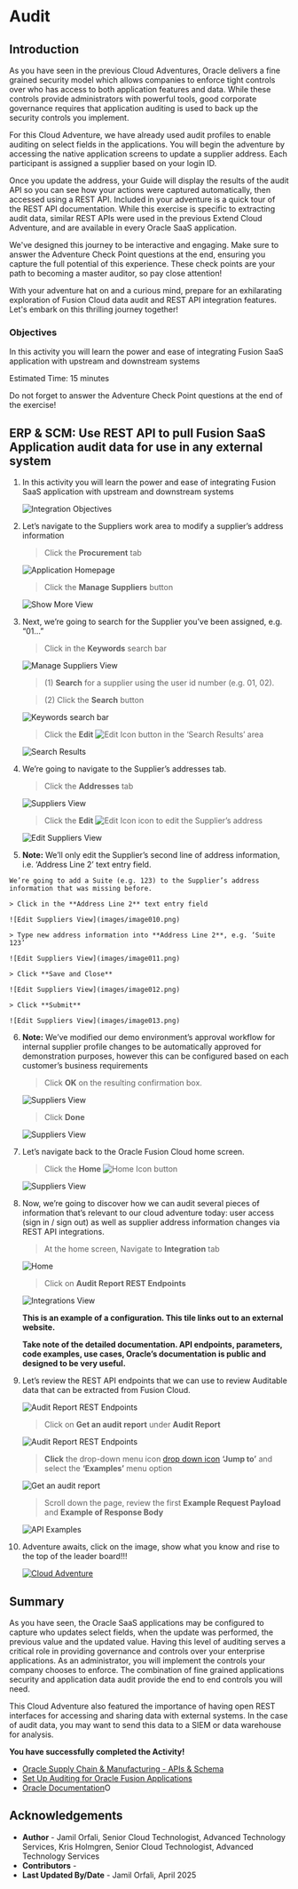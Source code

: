 # Audit

## Introduction

As you have seen in the previous Cloud Adventures, Oracle delivers a fine grained security model which allows companies to enforce tight controls over who has access to both application features and data. While these controls provide administrators with powerful tools, good corporate governance requires that application auditing is used to back up the security controls you implement.

For this Cloud Adventure, we have already used audit profiles to enable auditing on select fields in the applications.
You will begin the adventure by accessing the native application screens to update a supplier address. Each participant is assigned a supplier based on your login ID.

Once you update the address, your Guide will display the results of the audit API so you can see how your actions were captured automatically, then accessed using a REST API.
Included in your adventure is a quick tour of the REST API documentation. While this exercise is specific to extracting audit data, similar REST APIs were used in the previous Extend Cloud Adventure, and are available in every Oracle SaaS application.

We've designed this journey to be interactive and engaging. Make sure to answer the Adventure Check Point questions at the end, ensuring you capture the full potential of this experience. These check points are your path to becoming a master auditor, so pay close attention!

With your adventure hat on and a curious mind, prepare for an exhilarating exploration of Fusion Cloud data audit and REST API integration features. Let's embark on this thrilling journey together!


### **Objectives**

In this activity you will learn the power and ease of integrating Fusion SaaS application with upstream and downstream systems

Estimated Time: 15 minutes

Do not forget to answer the Adventure Check Point questions at the end of the exercise!

## ERP & SCM: Use REST API to pull Fusion SaaS Application audit data for use in any external system

1. In this activity you will learn the power and ease of integrating Fusion SaaS application with upstream and downstream systems

    ![Integration Objectives](images/integration_objs3.png)

2. Let’s navigate to the Suppliers work area to modify a supplier’s address information

    > Click the **Procurement** tab

    ![Application Homepage](images/image002.png)


    > Click the **Manage Suppliers** button

    ![Show More View](images/image004.png)


3. Next, we’re going to search for the Supplier you’ve been assigned, e.g. “01…”

    > Click in the **Keywords** search bar

    ![Manage Suppliers View](images/image005.png)

    > (1) **Search** for a supplier using the user id number (e.g. 01, 02).  <br>

    > (2) Click the **Search** button

    ![Keywords search bar](images/image006.png)

    > Click the **Edit** ![Edit Icon](images/icon011_edit.png)  button in the ‘Search Results’ area

    ![Search Results](images/image007.png)


4. We’re going to navigate to the Supplier’s addresses tab.

    > Click the **Addresses** tab

    ![Suppliers View](images/image008.png)

    > Click the **Edit** ![Edit Icon](images/icon011_edit.png) icon to edit the Supplier’s address

    ![Edit Suppliers View](images/image009.png)


5.   **Note:** We’ll only edit the Supplier’s second line of address information, i.e. ‘Address Line 2’ text entry field.

    We’re going to add a Suite (e.g. 123) to the Supplier’s address information that was missing before.

    > Click in the **Address Line 2** text entry field

    ![Edit Suppliers View](images/image010.png)

    > Type new address information into **Address Line 2**, e.g. ‘Suite 123’

    ![Edit Suppliers View](images/image011.png)

    > Click **Save and Close**

    ![Edit Suppliers View](images/image012.png)

    > Click **Submit**

    ![Edit Suppliers View](images/image013.png)

6.  **Note:** We’ve modified our demo environment’s approval workflow for internal supplier profile changes to be automatically approved for demonstration purposes, however this can be configured based on each customer’s business requirements

    > Click **OK** on the resulting confirmation box.

    ![Suppliers View](images/image014.png)

    > Click **Done**

    ![Suppliers View](images/image015.png)



7. Let’s navigate back to the Oracle Fusion Cloud home screen.

    > Click the **Home** ![Home Icon](images/icon012_home.png) button

    ![Suppliers View](images/image016.png)



8. Now, we’re going to discover how we can audit several pieces of information that’s relevant to our cloud adventure today: user access (sign in / sign out) as well as supplier address information changes via REST API integrations.

    > At the home screen, Navigate to **Integration** tab

    ![Home](images/image017.png)

    > Click on **Audit Report REST Endpoints**

    ![Integrations View](images/image018.png)



    **This is an example of a configuration. This tile links out to an external website.**

    **Take note of the detailed documentation. API endpoints, parameters, code examples, use cases, Oracle’s documentation is public and designed to be very useful.**


9. Let’s review the REST API endpoints that we can use to review Auditable data that can be extracted from Fusion Cloud.

    ![Audit Report REST Endpoints](images/image019.png)

    > Click on **Get an audit report** under **Audit Report**

    ![Audit Report REST Endpoints](images/image020.png)

    > **Click** the drop-down menu icon [drop down icon](images/icon014_downarrow.png) **‘Jump to’** and select the **‘Examples’** menu option

    ![Get an audit report](images/image021.png)

    > Scroll down the page, review the first **Example Request Payload** and **Example of Response Body**

    ![API Examples](images/image022.png)




10. Adventure awaits, click on the image, show what you know and rise to the top of the leader board!!!

    [![Cloud Adventure](images/cloud-adventure-checkpoint-image.png)](https://apex.oracle.com/pls/apex/f?p=159406:LOGIN_TEAM:::::CC:CIOADVENTURE)


## Summary

As you have seen, the Oracle SaaS applications may be configured to capture who updates select fields, when the update was performed, the previous value and the updated value. Having this level of auditing serves a critical role in providing governance and controls over your enterprise applications. As an administrator, you will implement the controls your company chooses to enforce. The combination of fine grained applications security and application data audit provide the end to end controls you will need.

This Cloud Adventure also featured the importance of having open REST interfaces for accessing and sharing data with external systems. In the case of audit data, you may want to send this data to a SIEM or data warehouse for analysis.

**You have successfully completed the Activity!**

* [Oracle Supply Chain & Manufacturing - APIs & Schema](https://docs.oracle.com/en/cloud/saas/supply-chain-and-manufacturing/24b/api.html)
* [Set Up Auditing for Oracle Fusion Applications](https://docs.oracle.com/en/cloud/saas/applications-common/24d/facia/set-up-auditing-for-oracle-fusion-applications.html)
* [Oracle Documentation](http://docs.oracle.com)O

## Acknowledgements
* **Author** - Jamil Orfali, Senior Cloud Technologist, Advanced Technology Services, Kris Holmgren, Senior Cloud Technologist, Advanced Technology Services
* **Contributors** -
* **Last Updated By/Date** - Jamil Orfali, April 2025
